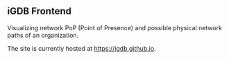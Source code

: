 ## iGDB Frontend

Visualizing network PoP (Point of Presence) and possible physical network paths of an organization.

The site is currently hosted at <https://igdb.github.io>.
